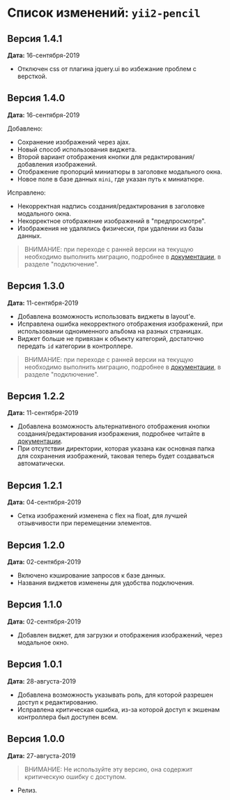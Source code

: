 Список изменений: `yii2-pencil`
===============================

## Версия 1.4.1

**Дата:** 16-сентября-2019

- Отключен css от плагина jquery.ui во избежание проблем с версткой.

## Версия 1.4.0

**Дата:** 16-сентября-2019

Добавлено:
- Сохранение изображений через ajax.
- Новый способ использования виджета.
- Второй вариант отображения кнопки для редактирования/добавления изображений.
- Отображение пропорций миниатюры в заголовке модального окна.
- Новое поле в базе данных `mini`, где указан путь к миниатюре.

Исправлено:
- Некорректная надпись создания/редактирования в заголовке модального окна.
- Некорректное отображение изображений в "предпросмотре".
- Изображения не удалялись физически, при удалении из базы данных.

> ВНИМАНИЕ: при переходе с ранней версии на текущую необходимо выполнить миграцию, подробнее в 
[документации](https://github.com/laker-ls/yii2-pencil/blob/master/README.md), в разделе "подключение".

## Версия 1.3.0

**Дата:** 11-сентября-2019

- Добавлена возможность использовать виджеты в layout'е.
- Исправлена ошибка некорректного отображения изображений, при использовании одноименного альбома на разных
страницах.
- Виджет больше не привязан к объекту категорий, достаточно передать `id` категории в контроллере.

> ВНИМАНИЕ: при переходе с ранней версии на текущую необходимо выполнить миграцию, подробнее в 
[документации](https://github.com/laker-ls/yii2-pencil/blob/master/README.md), в разделе "подключение".

## Версия 1.2.2

**Дата:** 11-сентября-2019

- Добавлена возможность альтернативного отображения кнопки создания/редактирования изображения, подробнее читайте в 
[документации](https://github.com/laker-ls/yii2-pencil/blob/master/README.md).
- При отсутствии директории, которая указана как основная папка для сохранения изображений, таковая теперь 
будет создаваться автоматически.

## Версия 1.2.1

**Дата:** 04-сентября-2019

- Сетка изображений изменена с flex на float, для лучшей отзывчивости при перемещении элементов.

## Версия 1.2.0

**Дата:** 02-сентября-2019

- Включено кэширование запросов к базе данных.
- Названия виджетов изменены для удобства подключения.

## Версия 1.1.0

**Дата:** 02-сентября-2019

- Добавлен виджет, для загрузки и отображения изображений, через модальное окно.

## Версия 1.0.1

**Дата:** 28-августа-2019

- Добавлена возможность указывать роль, для которой разрешен доступ к редактированию.
- Исправлена критическая ошибка, из-за которой доступ к экшенам контроллера был доступен всем.

## Версия 1.0.0

**Дата:** 27-августа-2019

> ВНИМАНИЕ: Не используйте эту версию, она содержит критическую ошибку с доступом.

- Релиз.